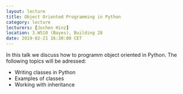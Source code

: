 ```yaml
---
layout: lecture
title: Object Oriented Programming in Python
category: lecture
lecturers: [Jochen Hinz]
location: 3.W510 (Bayes), Building 28 
date: 2019-02-21 16:30:00 CET
---
```


In this talk we discuss how to programm object oriented in Python. The following topics will be adressed:

* Writing classes in Python
* Examples of classes 
* Working with inheritance
